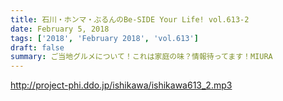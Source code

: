 ```yaml
---
title: 石川・ホンマ・ぶるんのBe-SIDE Your Life! vol.613-2
date: February 5, 2018
tags: ['2018', 'February 2018', 'vol.613']
draft: false
summary: ご当地グルメについて！これは家庭の味？情報待ってます！MIURA
---
```


http://project-phi.ddo.jp/ishikawa/ishikawa613_2.mp3